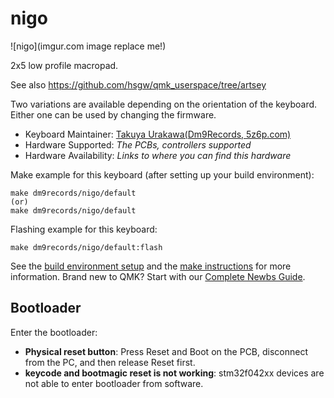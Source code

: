 # nigo

![nigo](imgur.com image replace me!)

2x5 low profile macropad.

See also https://github.com/hsgw/qmk_userspace/tree/artsey

Two variations are available depending on the orientation of the keyboard. Either one can be used by changing the firmware.

-   Keyboard Maintainer: [Takuya Urakawa(Dm9Records, 5z6p.com)](https://github.com/hsgw)
-   Hardware Supported: _The PCBs, controllers supported_
-   Hardware Availability: _Links to where you can find this hardware_

Make example for this keyboard (after setting up your build environment):

    make dm9records/nigo/default
    (or)
    make dm9records/nigo/default

Flashing example for this keyboard:

    make dm9records/nigo/default:flash

See the [build environment setup](https://docs.qmk.fm/#/getting_started_build_tools) and the [make instructions](https://docs.qmk.fm/#/getting_started_make_guide) for more information. Brand new to QMK? Start with our [Complete Newbs Guide](https://docs.qmk.fm/#/newbs).

## Bootloader

Enter the bootloader:

-   **Physical reset button**: Press Reset and Boot on the PCB, disconnect from the PC, and then release Reset first.
-   **keycode and bootmagic reset is not working**: stm32f042xx devices are not able to enter bootloader from software.
